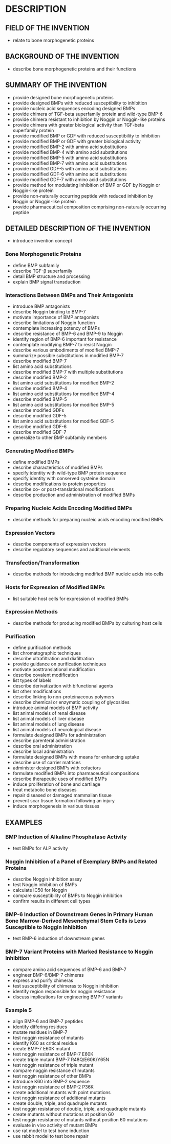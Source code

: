 # DESCRIPTION

## FIELD OF THE INVENTION

- relate to bone morphogenetic proteins

## BACKGROUND OF THE INVENTION

- describe bone morphogenetic proteins and their functions

## SUMMARY OF THE INVENTION

- provide designed bone morphogenetic proteins
- provide designed BMPs with reduced susceptibility to inhibition
- provide nucleic acid sequences encoding designed BMPs
- provide chimera of TGF-beta superfamily protein and wild-type BMP-6
- provide chimera resistant to inhibition by Noggin or Noggin-like proteins
- provide chimera with greater biological activity than TGF-beta superfamily protein
- provide modified BMP or GDF with reduced susceptibility to inhibition
- provide modified BMP or GDF with greater biological activity
- provide modified BMP-2 with amino acid substitutions
- provide modified BMP-4 with amino acid substitutions
- provide modified BMP-5 with amino acid substitutions
- provide modified BMP-7 with amino acid substitutions
- provide modified GDF-5 with amino acid substitutions
- provide modified GDF-6 with amino acid substitutions
- provide modified GDF-7 with amino acid substitutions
- provide method for modulating inhibition of BMP or GDF by Noggin or Noggin-like protein
- provide non-naturally occurring peptide with reduced inhibition by Noggin or Noggin-like protein
- provide pharmaceutical composition comprising non-naturally occurring peptide

## DETAILED DESCRIPTION OF THE INVENTION

- introduce invention concept

### Bone Morphogenetic Proteins

- define BMP subfamily
- describe TGF-β superfamily
- detail BMP structure and processing
- explain BMP signal transduction

### Interactions Between BMPs and Their Antagonists

- introduce BMP antagonists
- describe Noggin binding to BMP-7
- motivate importance of BMP antagonists
- describe limitations of Noggin function
- contemplate increasing potency of BMPs
- describe resistance of BMP-6 and BMP-9 to Noggin
- identify region of BMP-6 important for resistance
- contemplate modifying BMP-7 to resist Noggin
- describe various embodiments of modified BMP-7
- summarize possible substitutions in modified BMP-7
- describe modified BMP-7
- list amino acid substitutions
- describe modified BMP-7 with multiple substitutions
- describe modified BMP-2
- list amino acid substitutions for modified BMP-2
- describe modified BMP-4
- list amino acid substitutions for modified BMP-4
- describe modified BMP-5
- list amino acid substitutions for modified BMP-5
- describe modified GDFs
- describe modified GDF-5
- list amino acid substitutions for modified GDF-5
- describe modified GDF-6
- describe modified GDF-7
- generalize to other BMP subfamily members

### Generating Modified BMPs

- define modified BMPs
- describe characteristics of modified BMPs
- specify identity with wild-type BMP protein sequence
- specify identity with conserved cysteine domain
- describe modifications to protein properties
- describe co- or post-translational modifications
- describe production and administration of modified BMPs

### Preparing Nucleic Acids Encoding Modified BMPs

- describe methods for preparing nucleic acids encoding modified BMPs

### Expression Vectors

- describe components of expression vectors
- describe regulatory sequences and additional elements

### Transfection/Transformation

- describe methods for introducing modified BMP nucleic acids into cells

### Hosts for Expression of Modified BMPs

- list suitable host cells for expression of modified BMPs

### Expression Methods

- describe methods for producing modified BMPs by culturing host cells

### Purification

- define purification methods
- list chromatographic techniques
- describe ultrafiltration and diafiltration
- provide guidance on purification techniques
- motivate posttranslational modification
- describe covalent modification
- list types of labels
- describe derivatization with bifunctional agents
- list other modifications
- describe linking to non-proteinaceous polymers
- describe chemical or enzymatic coupling of glycosides
- introduce animal models of BMP activity
- list animal models of renal disease
- list animal models of liver disease
- list animal models of lung disease
- list animal models of neurological disease
- formulate designed BMPs for administration
- describe parenteral administration
- describe oral administration
- describe local administration
- formulate designed BMPs with means for enhancing uptake
- describe use of carrier matrices
- administer designed BMPs with cofactors
- formulate modified BMPs into pharmaceutical compositions
- describe therapeutic uses of modified BMPs
- induce proliferation of bone and cartilage
- treat metabolic bone diseases
- repair diseased or damaged mammalian tissue
- prevent scar tissue formation following an injury
- induce morphogenesis in various tissues

## EXAMPLES

### BMP Induction of Alkaline Phosphatase Activity

- test BMPs for ALP activity

### Noggin Inhibition of a Panel of Exemplary BMPs and Related Proteins

- describe Noggin inhibition assay
- test Noggin inhibition of BMPs
- calculate IC50 for Noggin
- compare susceptibility of BMPs to Noggin inhibition
- confirm results in different cell types

### BMP-6 Induction of Downstream Genes in Primary Human Bone Marrow-Derived Mesenchymal Stem Cells is Less Susceptible to Noggin Inhibition

- test BMP-6 induction of downstream genes

### BMP-7 Variant Proteins with Marked Resistance to Noggin Inhibition

- compare amino acid sequences of BMP-6 and BMP-7
- engineer BMP-6/BMP-7 chimeras
- express and purify chimeras
- test susceptibility of chimeras to Noggin inhibition
- identify region responsible for noggin resistance
- discuss implications for engineering BMP-7 variants

### Example 5

- align BMP-6 and BMP-7 peptides
- identify differing residues
- mutate residues in BMP-7
- test noggin resistance of mutants
- identify K60 as critical residue
- create BMP-7 E60K mutant
- test noggin resistance of BMP-7 E60K
- create triple mutant BMP-7 R48Q/E60K/Y65N
- test noggin resistance of triple mutant
- compare noggin resistance of mutants
- test noggin resistance of other BMPs
- introduce K60 into BMP-2 sequence
- test noggin resistance of BMP-2 P36K
- create additional mutants with point mutations
- test noggin resistance of additional mutants
- create double, triple, and quadruple mutants
- test noggin resistance of double, triple, and quadruple mutants
- create mutants without mutations at position 60
- test noggin resistance of mutants without position 60 mutations
- evaluate in vivo activity of mutant BMPs
- use rat model to test bone induction
- use rabbit model to test bone repair

